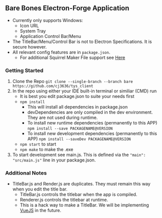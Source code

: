## Bare Bones Electron-Forge Application

* Currently only supports Windows: 
    * Icon URL
    * System Tray
    * Application Control Bar/Menu
* The TitleBar/Menu/Control Bar is not to Electron Specifications. It is secure however.
* All relevant config features are in `package.json`.
    * For additional Squirrel Maker File support see [Here]

### Getting Started
1. Clone the Repo
    `git clone --single-branch --branch bare https://github.com/cj3636/tys_client`
2. In the repo using either your IDE built-in terminal or similiar (CMD) run
    * It is best you edit package.json to suite your needs first
    * `npm install`
        * This will install all dependencies in package.json
        * devDependencies are only compiled in the dev environment. They are not used during runtime.
        * To install new runtime dependencies (permanently to this APP)
            `npm install --save PACKAGENAME@VERSION`
        * To install new development dependencies (permanently to this APP)
            `npm install --saveDev PACKAGENAME@VERSION`
    * `npm start` to start
    * `npm make` to make the .exe
3. To start development see main.js. This is defined via the `"main": "src/main.js"` line in your package.json.
### Additional Notes          
* TitleBar.js and Render.js are duplicates. They must remain this way when you edit the title bar.
    * TitleBar.js controls the titlebar when the app is compiled.
    * Renderer.js controls the titlebar at runtime.
    * This is a hack way to make a TitleBar. We will be implementing [VueJS] in the future.

[Here]: https://js.electronforge.io/maker/squirrel/interfaces/makersquirrelconfig

[VueJS]: https://vuejs.org/v2/guide/
